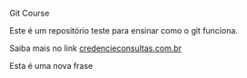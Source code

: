 Git Course

Este é um repositório teste para ensinar como o git funciona.

Saiba mais no link [credencieconsultas.com.br](http://credencieconsultas.com.br)

Esta é uma nova frase
